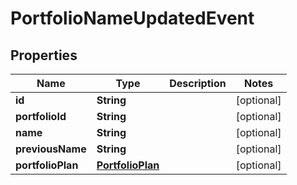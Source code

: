 
# PortfolioNameUpdatedEvent

## Properties
Name | Type | Description | Notes
------------ | ------------- | ------------- | -------------
**id** | **String** |  |  [optional]
**portfolioId** | **String** |  |  [optional]
**name** | **String** |  |  [optional]
**previousName** | **String** |  |  [optional]
**portfolioPlan** | [**PortfolioPlan**](PortfolioPlan.md) |  |  [optional]



